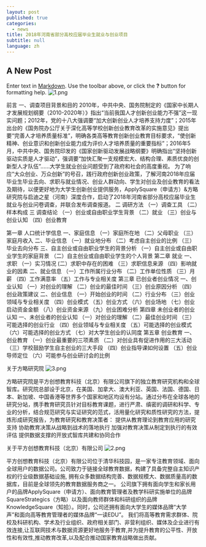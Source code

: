 ```yaml
---
layout: post
published: true
categories:
  - news
title: 2018年河南省部分高校应届毕业生就业与创业项目
subtitle: null
language: zh
---
```

## A New Post

Enter text in [Markdown](http://daringfireball.net/projects/markdown/). Use the toolbar above, or click the **?** button for formatting help.
![1.png]({{site.baseurl}}/image/1.png)

前言
一、调查项目背景和目的
2010年，中共中央、国务院制定的《国家中长期人才发展规划纲要（2010-2020年）》指出“当前我国人才创新创业能力不强”这一现实问题；2012年，党的十八大强调要“加大创新创业人才培养支持力度”；2015年出台的《国务院办公厅关于深化高等学校创新创业教育改革的实施意见》提出要“完善人才培养质量标准”，明确各类高等教育创新创业教育目标要求，“使创新精神、创业意识和创新创业能力成为评价人才培养质量的重要指标”；2016年5月，中共中央、国务院印发的《国家创新驱动发展战略纲要》明确指出“坚持创新驱动实质是人才驱动”，强调要“加快汇聚一支规模宏大、结构合理、素质优良的创新型人才队伍”……大学生就业创业问题受到了政府和社会的高度重视。
为了响应“大众创业、万众创新”的号召，践行政府创新创业政策，了解河南2018年应届毕业生毕业去向、求职与就业情况、创业人群动向、学生对创业及创业教育的看法及期待，以便更好地为大学生创新创业提供服务，ApplySquare（申请方）&方略研究院与启迪之星（河南）深度合作，启动了2018年河南省部分高校应届毕业生就业与创业问卷调查，并联合发布调查报道。
二 调研方法
（一）调查工具
（二）样本构成
三 调查结论
（一）创业或自由职业学生背景
（二）就业
（三）创业与创业认知
（四）创业教育

第一章 人口统计学信息
一、家庭信息
（一）家庭所在地
（二）父母职业
（三）家庭月收入
二、毕业信息
（一）就业地分布
（二）考虑自主创业的比例
（三）毕业去向分布
三、自主创业或自由职业学生的背景分析
（一）自主创业或自由职业学生的家庭背景
（二）自主创业或自由职业学生的个人背景
第二章 就业
一、求职
（一）实习情况
(二）求职中存在的困难
（三）求职信息来源
（四）影响就业的因素
二、就业信息
（一）工作所属行业分布
（二）工作单位性质
（三）月薪
（四）工作满意率
（五）工作与专业相关度
第三章 已创业者创业情况
一、创业认知
（一）对创业的理解
（二）创业的最佳时间
（三）创业原因分析
（四）创业政策建议
二、创业信息
（一）开始创业的时间
（二）行业分布
（三）创业领域与专业相关度
（四）创业模式
（五）创业方式
（六）创业场地
（七）创业启动资金金额
（八）创业资金来源
（九）创业困难分析
第四章 未创业者的创业认知
一、未创业者的创业认知
（一）对创业的理解
（二）最佳创业时间
（三）可能选择的创业行业
（四）创业领域与专业相关度
（五）可能选择的创业模式
（六）可能选择的创业方式
（七）对大学生创业的认同度
第五章 创业教育
一、创业教育
（一）创业最重要的三项素质
（二）对创业具有促进作用的三大活动
（三）学校鼓励学生自主创业的三大手段
（四）创业指导课如何设置
（五）创业导师定位
（六）可能参与创业研讨会的比例

关于方略研究院
 ![3.png]({{site.baseurl}}/image/3.png)

方略研究院是平方创想教育科技（北京）有限公司旗下的独立教育研究机构和全球智库。研究院总部设于北京，在美国、加拿大、澳大利亚、英国、法国、德国、日本、新加坡、中国香港等世界多个国家和地区均设有分站。通过分布在全球各地的研究分站，携手教育研究员针对目标教育课题，进行严肃、缜密的调研和科学、专业的分析，结合规范研究与实证研究的范式，活用量化研究和质性研究的方法，提炼形成研究报告，为教育研究和教育决策者：
提供从教育理论到教育应用的研究支持
协助教育决策从战略到战术的落地执行
加强对教育决策从制定到执行的有效评估
提供数据支撑的开放式智库共建和协同合作

关于平方创想教育科技（北京）有限公司
 ![2.png]({{site.baseurl}}/image/2.png)

平方创想教育科技（北京）有限公司位于清华科技园，是一家专注教育领域、面向全球用户的数据公司。公司致力于链接全球教育数据，构建了具备完整自主知识产权的行业级数据基础设施, 拥有众多数据结构完善、数据规模大、数据质量高的数据库，目前是全球领先的教育数据服务商之一。
公司旗下拥有面向学生和家长用户的品牌ApplySquare（申请方）、面向教育管理者及教学科研实施单位的品牌SquareStrategics（方略）以及面向教师群体和科研组织的品牌KnowledgeSquare（知拾）。同时，公司还拥有面向大学生的媒体品牌“大学声”和面向高等教育管理者的媒体品牌“一读EDU”。
我们将高等教育需求群体、院校及科研机构、学术及行业组织、政府相关部门、非营利组织、媒体及企业进行有效连接,让互联网技术与数据资源更好地服务于教育,并为提升教育的公平性、开放性和有效性,推动教育改革,以及配合推动国家教育战略做出贡献。
